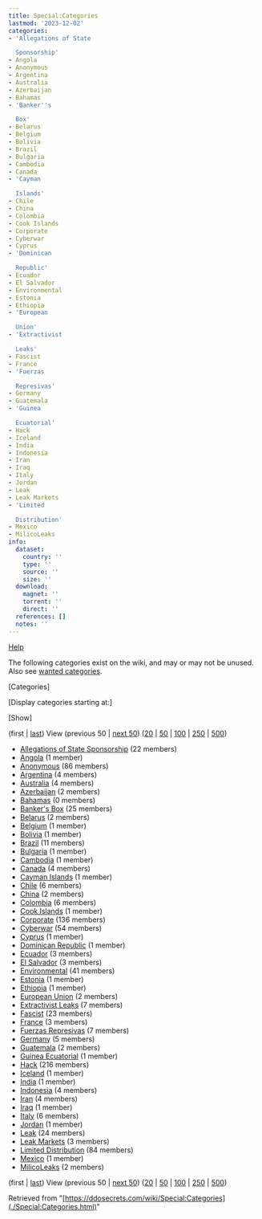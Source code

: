 ```yaml
---
title: Special:Categories
lastmod: '2023-12-02'
categories:
- 'Allegations of State

  Sponsorship'
- Angola
- Anonymous
- Argentina
- Australia
- Azerbaijan
- Bahamas
- 'Banker''s

  Box'
- Belarus
- Belgium
- Bolivia
- Brazil
- Bulgaria
- Cambodia
- Canada
- 'Cayman

  Islands'
- Chile
- China
- Colombia
- Cook Islands
- Corporate
- Cyberwar
- Cyprus
- 'Dominican

  Republic'
- Ecuador
- El Salvador
- Environmental
- Estonia
- Ethiopia
- 'European

  Union'
- 'Extractivist

  Leaks'
- Fascist
- France
- 'Fuerzas

  Represivas'
- Germany
- Guatemala
- 'Guinea

  Ecuatorial'
- Hack
- Iceland
- India
- Indonesia
- Iran
- Iraq
- Italy
- Jordan
- Leak
- Leak Markets
- 'Limited

  Distribution'
- Mexico
- MilicoLeaks
info:
  dataset:
    country: ''
    type: ''
    source: ''
    size: ''
  download:
    magnet: ''
    torrent: ''
    direct: ''
  references: []
  notes: ''
---
```




[Help](https://www.mediawiki.org/wiki/Special:MyLanguage/Help:Categories)

The following categories exist on the wiki, and may or may not be
unused. Also see [wanted
categories](./Special:WantedCategories.html "Special:WantedCategories").

[Categories]

[Display categories starting at:]

[Show]

(first |
[last](../index.php%3Ftitle=Special:Categories&dir=prev.html "Special:Categories"))
View (previous 50 | [next
50](../index.php%3Ftitle=Special:Categories&offset=MilicoLeaks.html "Special:Categories"))
([20](../index.php%3Ftitle=Special:Categories&offset=&limit=20.html "Special:Categories")
|
[50](../index.php%3Ftitle=Special:Categories&offset=&limit=50.html "Special:Categories")
|
[100](../index.php%3Ftitle=Special:Categories&offset=&limit=100.html "Special:Categories")
|
[250](../index.php%3Ftitle=Special:Categories&offset=&limit=250.html "Special:Categories")
|
[500](../index.php%3Ftitle=Special:Categories&offset=&limit=500.html "Special:Categories"))

- [Allegations of State
Sponsorship](./Category:Allegations_of_State_Sponsorship.html "Category:Allegations of State Sponsorship")‏‎
(22 members)
- [Angola](./Category:Angola.html "Category:Angola")‏‎ (1 member)
- [Anonymous](./Category:Anonymous.html "Category:Anonymous")‏‎ (86
members)
- [Argentina](./Category:Argentina.html "Category:Argentina")‏‎ (4
members)
- [Australia](./Category:Australia.html "Category:Australia")‏‎ (4
members)
- [Azerbaijan](./Category:Azerbaijan.html "Category:Azerbaijan")‏‎ (2
members)
- [Bahamas](./Category:Bahamas.html "Category:Bahamas")‏‎ (0 members)
- [Banker's
Box](./Category:Banker's_Box.html "Category:Banker's Box")‏‎ (25
members)
- [Belarus](./Category:Belarus.html "Category:Belarus")‏‎ (2 members)
- [Belgium](./Category:Belgium.html "Category:Belgium")‏‎ (1 member)
- [Bolivia](./Category:Bolivia.html "Category:Bolivia")‏‎ (1 member)
- [Brazil](./Category:Brazil.html "Category:Brazil")‏‎ (11 members)
- [Bulgaria](./Category:Bulgaria.html "Category:Bulgaria")‏‎ (1 member)
- [Cambodia](./Category:Cambodia.html "Category:Cambodia")‏‎ (1 member)
- [Canada](./Category:Canada.html "Category:Canada")‏‎ (4 members)
- [Cayman
Islands](./Category:Cayman_Islands.html "Category:Cayman Islands")‏‎
(1 member)
- [Chile](./Category:Chile.html "Category:Chile")‏‎ (6 members)
- [China](./Category:China.html "Category:China")‏‎ (2 members)
- [Colombia](./Category:Colombia.html "Category:Colombia")‏‎ (6 members)
- [Cook Islands](./Category:Cook_Islands.html "Category:Cook Islands")‏‎
(1 member)
- [Corporate](./Category:Corporate.html "Category:Corporate")‏‎ (136
members)
- [Cyberwar](./Category:Cyberwar.html "Category:Cyberwar")‏‎ (54
members)
- [Cyprus](./Category:Cyprus.html "Category:Cyprus")‏‎ (1 member)
- [Dominican
Republic](./Category:Dominican_Republic.html "Category:Dominican Republic")‏‎
(1 member)
- [Ecuador](./Category:Ecuador.html "Category:Ecuador")‏‎ (3 members)
- [El Salvador](./Category:El_Salvador.html "Category:El Salvador")‏‎ (3
members)
- [Environmental](./Category:Environmental.html "Category:Environmental")‏‎
(41 members)
- [Estonia](./Category:Estonia.html "Category:Estonia")‏‎ (1 member)
- [Ethiopia](./Category:Ethiopia.html "Category:Ethiopia")‏‎ (1 member)
- [European
Union](./Category:European_Union.html "Category:European Union")‏‎ (2
members)
- [Extractivist
Leaks](./Category:Extractivist_Leaks.html "Category:Extractivist Leaks")‏‎
(7 members)
- [Fascist](./Category:Fascist.html "Category:Fascist")‏‎ (23 members)
- [France](./Category:France.html "Category:France")‏‎ (3 members)
- [Fuerzas
Represivas](./Category:Fuerzas_Represivas.html "Category:Fuerzas Represivas")‏‎
(7 members)
- [Germany](./Category:Germany.html "Category:Germany")‏‎ (5 members)
- [Guatemala](./Category:Guatemala.html "Category:Guatemala")‏‎ (2
members)
- [Guinea
Ecuatorial](./Category:Guinea_Ecuatorial.html "Category:Guinea Ecuatorial")‏‎
(1 member)
- [Hack](./Category:Hack.html "Category:Hack")‏‎ (216 members)
- [Iceland](./Category:Iceland.html "Category:Iceland")‏‎ (1 member)
- [India](./Category:India.html "Category:India")‏‎ (1 member)
- [Indonesia](./Category:Indonesia.html "Category:Indonesia")‏‎ (4
members)
- [Iran](./Category:Iran.html "Category:Iran")‏‎ (4 members)
- [Iraq](./Category:Iraq.html "Category:Iraq")‏‎ (1 member)
- [Italy](./Category:Italy.html "Category:Italy")‏‎ (6 members)
- [Jordan](./Category:Jordan.html "Category:Jordan")‏‎ (1 member)
- [Leak](./Category:Leak.html "Category:Leak")‏‎ (24 members)
- [Leak Markets](./Category:Leak_Markets.html "Category:Leak Markets")‏‎
(3 members)
- [Limited
Distribution](./Category:Limited_Distribution.html "Category:Limited Distribution")‏‎
(84 members)
- [Mexico](./Category:Mexico.html "Category:Mexico")‏‎ (1 member)
- [MilicoLeaks](./Category:MilicoLeaks.html "Category:MilicoLeaks")‏‎ (2
members)

(first |
[last](../index.php%3Ftitle=Special:Categories&dir=prev.html "Special:Categories"))
View (previous 50 | [next
50](../index.php%3Ftitle=Special:Categories&offset=MilicoLeaks.html "Special:Categories"))
([20](../index.php%3Ftitle=Special:Categories&offset=&limit=20.html "Special:Categories")
|
[50](../index.php%3Ftitle=Special:Categories&offset=&limit=50.html "Special:Categories")
|
[100](../index.php%3Ftitle=Special:Categories&offset=&limit=100.html "Special:Categories")
|
[250](../index.php%3Ftitle=Special:Categories&offset=&limit=250.html "Special:Categories")
|
[500](../index.php%3Ftitle=Special:Categories&offset=&limit=500.html "Special:Categories"))

Retrieved from
"[https://ddosecrets.com/wiki/Special:Categories](./Special:Categories.html)"

